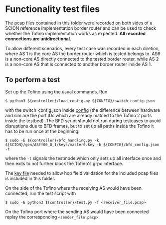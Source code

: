 # Functionality test files

The pcap files contained in this folder were recorded on both sides of a SCION reference implementation border router and can be used to check whether the Tofino implementation works as expected. **All recorded connections are unidirectional.**

To allow different scenarios, every test case was recorded in each diretion, where AS 1 is the core AS the border router which is tested belongs to. AS6 is a non-core AS directly connected to the tested border router, while AS 2 is a non-core AS that is connected to another border router inside AS 1.

## To perform a test

Set up the Tofino using the usual commands. Run

```
$ python3 ${controller}/load_config.py ${CONFIG}/switch_config.json
```
with the switch_config.json inside [config](config/) (the difference between hardware and sim are the port IDs which are already matced to the Tofino 2 ports inside the testbed). The BFD script should not run during testcases to avoid disruptions due to BFD frames, but to set up all paths inside the Tofino it has to be run once at the beginning:
```
$ sudo -E ${controller}/bfd_handling.py -k ${SCION}/gen/ASff00_0_1/keys/master0.key -b ${CONFIG}/bfd_config.json -t
```
where the `-t` signals the testmode which only sets up all interface once and then exits to not further block the Tofino's grpc interface.

The [key file](master0.key) needed to allow hop field validation for the included pcap files is included in this folder. 

On the side of the Tofino where the receiving AS would have been connected, run the test script with
```
$ sudo -E python3 ${controller}/test.py -f <receiver_file.pcap>
```
On the Tofino port where the sending AS would have been connected replay the corresponding `<sender_file.pacp>`.
